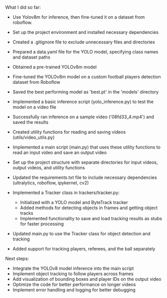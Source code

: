 What I did so far:

- Use Yolov8m for inference, then fine-tuned it on a dataset from roboflow.
- Set up the project environment and installed necessary dependencies
- Created a .gitignore file to exclude unnecessary files and directories
- Prepared a data.yaml file for the YOLO model, specifying class names and dataset paths
- Obtained a pre-trained YOLOv8m model
- Fine-tuned the YOLOv8m model on a custom football players detection dataset from Roboflow
- Saved the best performing model as 'best.pt' in the 'models' directory
- Implemented a basic inference script (yolo_inference.py) to test the model on a video file
- Successfully ran inference on a sample video ('08fd33_4.mp4') and saved the results
- Created utility functions for reading and saving videos (utils/video_utils.py)
- Implemented a main script (main.py) that uses these utility functions to read an input video and save an output video
- Set up the project structure with separate directories for input videos, output videos, and utility functions
- Updated the requirements.txt file to include necessary dependencies (ultralytics, roboflow, ipykernel, cv2)

- Implemented a Tracker class in trackers/tracker.py:
  - Initialized with a YOLO model and ByteTrack tracker
  - Added methods for detecting objects in frames and getting object tracks
  - Implemented functionality to save and load tracking results as stubs for faster processing
- Updated main.py to use the Tracker class for object detection and tracking
- Added support for tracking players, referees, and the ball separately

Next steps:
- Integrate the YOLOv8 model inference into the main script
- Implement object tracking to follow players across frames
- Add visualization of bounding boxes and player IDs on the output video
- Optimize the code for better performance on longer videos
- Implement error handling and logging for better debugging
